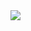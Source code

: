<img src="https://img.shields.io/badge/azure%20devops-0078D7.svg?style=for-the-badge&logo=Azure-DevOps&logoColor=white">